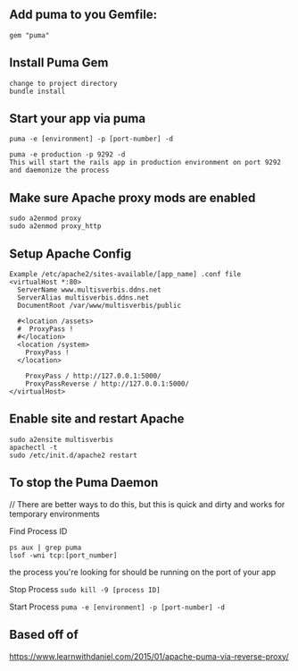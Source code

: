 ## Add puma to you Gemfile: ##
```
gem "puma"
```

## Install Puma Gem ##
```
change to project directory
bundle install
```

## Start your app via puma ##
```
puma -e [environment] -p [port-number] -d

puma -e production -p 9292 -d
This will start the rails app in production environment on port 9292 and daemonize the process
```

## Make sure Apache proxy mods are enabled ##
```
sudo a2enmod proxy
sudo a2enmod proxy_http
```

## Setup Apache Config ##
```
Example /etc/apache2/sites-available/[app_name] .conf file
<virtualHost *:80>
  ServerName www.multisverbis.ddns.net
  ServerAlias multisverbis.ddns.net
  DocumentRoot /var/www/multisverbis/public

  #<location /assets>
  #  ProxyPass !
  #</location>
  <location /system>
    ProxyPass !
  </location>

    ProxyPass / http://127.0.0.1:5000/
    ProxyPassReverse / http://127.0.0.1:5000/
</virtualHost>

```

## Enable site and restart Apache ##
```
sudo a2ensite multisverbis
apachectl -t
sudo /etc/init.d/apache2 restart
```

## To stop the Puma Daemon ##
// There are better ways to do this, but this is quick and dirty and works for temporary environments

Find Process ID
```
ps aux | grep puma
lsof -wni tcp:[port_number]
```

the process you're looking for should be running on the port of your app

Stop Process
`sudo kill -9 [process ID]`

Start Process
`puma -e [environment] -p [port-number] -d`



## Based off of ##
https://www.learnwithdaniel.com/2015/01/apache-puma-via-reverse-proxy/